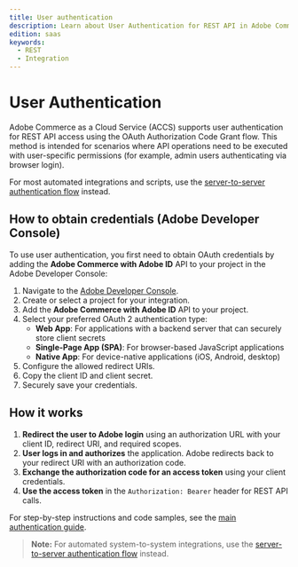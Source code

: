 ```yaml
---
title: User authentication
description: Learn about User Authentication for REST API in Adobe Commerce as a Cloud Service.
edition: saas
keywords:
  - REST
  - Integration
--- 
```

 
# User Authentication

Adobe Commerce as a Cloud Service (ACCS) supports user authentication for REST API access using the OAuth Authorization Code Grant flow. This method is intended for scenarios where API operations need to be executed with user-specific permissions (for example, admin users authenticating via browser login).

For most automated integrations and scripts, use the [server-to-server authentication flow](server-to-server.md) instead.

## How to obtain credentials (Adobe Developer Console)

To use user authentication, you first need to obtain OAuth credentials by adding the **Adobe Commerce with Adobe ID** API to your project in the Adobe Developer Console:

1. Navigate to the [Adobe Developer Console](https://developer.adobe.com/developer-console/docs/guides/getting-started).
2. Create or select a project for your integration.
3. Add the **Adobe Commerce with Adobe ID** API to your project.
4. Select your preferred OAuth 2 authentication type:
   - **Web App**: For applications with a backend server that can securely store client secrets
   - **Single-Page App (SPA)**: For browser-based JavaScript applications
   - **Native App**: For device-native applications (iOS, Android, desktop)
5. Configure the allowed redirect URIs.
6. Copy the client ID and client secret.
7. Securely save your credentials.

## How it works

1. **Redirect the user to Adobe login** using an authorization URL with your client ID, redirect URI, and required scopes.
2. **User logs in and authorizes** the application. Adobe redirects back to your redirect URI with an authorization code.
3. **Exchange the authorization code for an access token** using your client credentials.
4. **Use the access token** in the `Authorization: Bearer` header for REST API calls.

For step-by-step instructions and code samples, see the [main authentication guide](index.md).

> **Note:** For automated system-to-system integrations, use the [server-to-server authentication flow](server-to-server.md) instead.
